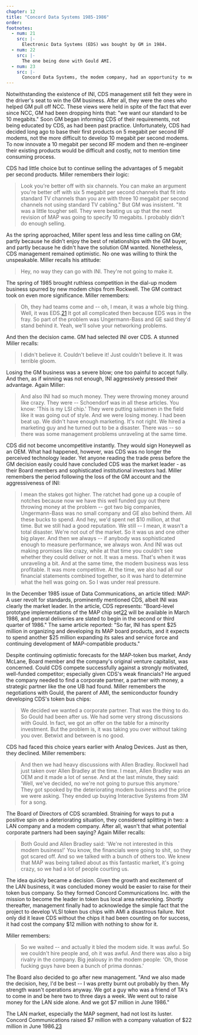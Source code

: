 ```yaml
---
chapter: 12
title: "Concord Data Systems 1985-1986"
order:
footnotes:
  - num: 21
    src: |-
      Electronic Data Systems (EDS) was bought by GM in 1984. 
  - num: 22
    src: |-
      The one being done with Gould AMI.
  - num: 23
    src: |-
      Concord Data Systems, the modem company, had an opportunity to merge with Microcom, another modem company, but rejected the offer as being too unfair.
---
```


Notwithstanding the existence of INI, CDS management still felt they were in the driver's seat to win the GM business. After all, they were the ones who helped GM pull off NCC. These views were held in spite of the fact that ever since NCC, GM had been dropping hints that: "we want our standard to be 10 megabits." Soon GM began informing CDS of their requirements, not being educated by CDS, as had been past practice. Unfortunately, CDS had decided long ago to base their first products on 5 megabit per second RF modems, not the more difficult to develop 10 megabit per second modems. To now innovate a 10 megabit per second RF modem and then re-engineer their existing products would be difficult and costly, not to mention time consuming process.

CDS had little choice but to continue selling the advantages of 5 megabit per second products. Miller remembers their logic:

>Look you're better off with six channels. You can make an argument you're better off with six 5 megabit per second channels that fit into standard TV channels than you are with three 10 megabit per second channels not using standard TV cabling." But GM was insistent. "It was a little tougher sell. They were beating us up that the next revision of MAP was going to specify 10 megabits. I probably didn't do enough selling.

As the spring approached, Miller spent less and less time calling on GM; partly because he didn’t enjoy the best of relationships with the GM buyer, and partly because he didn't have the solution GM wanted. Nonetheless, CDS management remained optimistic. No one was willing to think the unspeakable. Miller recalls his attitude:

>Hey, no way they can go with INI. They're not going to make it.

The spring of 1985 brought ruthless competition in the dial-up modem business spurred by new modem chips from Rockwell. The GM contract took on even more significance. Miller remembers:

>Oh, they had teams come and -- oh, I mean, it was a whole big thing. Well, it was EDS.<a name="fnloc21" href="#fn21">21</a> It got all complicated then because EDS was in the fray. So part of the problem was Ungermann-Bass and GE said they'd stand behind it. Yeah, we'll solve your networking problems.

And then the decision came. GM had selected INI over CDS. A stunned Miller recalls:

>I didn't believe it. Couldn't believe it! Just couldn't believe it. It was terrible gloom.

Losing the GM business was a severe blow; one too painful to accept fully. And then, as if winning was not enough, INI aggressively pressed their advantage. Again Miller:

>And also INI had so much money. They were throwing money around like crazy. They were -- Schoendorf was in all these articles. You know: 'This is my LSI chip.' They were putting salesmen in the field like it was going out of style. And we were losing money. I had been beat up. We didn't have enough marketing. It's not right. We hired a marketing guy and he turned out to be a disaster. There was -- so there was some management problems unraveling at the same time.

CDS did not become uncompetitive instantly. They would sign Honeywell as an OEM. What had happened, however, was CDS was no longer the perceived technology leader. Yet anyone reading the trade press before the GM decision easily could have concluded CDS was the market leader - as their Board members and sophisticated institutional investors had. Miller remembers the period following the loss of the GM account and the aggressiveness of INI:

>I mean the stakes got higher. The ratchet had gone up a couple of notches because now we have this well funded guy out there throwing money at the problem --  got two big companies, Ungermann-Bass was no small company and GE also behind them. All these bucks to spend. And hey, we'd spent net $10 million, at that time. But we still had a good reputation. We still -- I mean, it wasn't a total disaster. We're not out of the market. So it was us and one other big player. And then we always -- if anybody was sophisticated enough to measure performance, we always won. And INI was out making promises like crazy, while at that time you couldn't see whether they could deliver or not. It was a mess. That's when it was unraveling a bit. And at the same time, the modem business was less profitable. It was more competitive. At the time, we also had all our financial statements combined together, so it was hard to determine what the hell was going on. So I was under real pressure.

In the December 1985 issue of Data Communications, an article titled: MAP: A user revolt for standards, prominently mentioned CDS, albeit INI was clearly the market leader. In the article, CDS represents: "Board-level prototype implementations of the MAP chip set<a name="fnloc22" href="#fn22">22</a> will be available in March 1986, and general deliveries are slated to begin in the second or third quarter of 1986." The same article reported: "So far, INI has spent $25 million in organizing and developing its MAP board products, and it expects to spend another $25 million expanding its sales and service force and continuing development of MAP-compatible products."

Despite continuing optimistic forecasts for the MAP-token bus market, Andy McLane, Board member and the company's original venture capitalist, was concerned. Could CDS compete successfully against a strongly motivated, well-funded competitor; especially given CDS's weak financials? He argued the company needed to find a corporate partner, a partner with money, a strategic partner like the one UB had found. Miller remembers the negotiations with Gould, the parent of AMI, the semiconductor foundry developing CDS's token bus chips:

>We decided we wanted a corporate partner. That was the thing to do. So Gould had been after us. We had some very strong discussions with Gould. In fact, we got an offer on the table for a minority investment. But the problem is, it was taking you over without taking you over. Betwixt and between is no good.

CDS had faced this choice years earlier with Analog Devices. Just as then, they declined. Miller remembers:

>And then we had heavy discussions with Allen Bradley. Rockwell had just taken over Allen Bradley at the time. I mean, Allen Bradley was an OEM and it made a lot of sense. And at the last minute, they said: 'Well, we've decided, no we're not going to pursue this anymore.' They got spooked by the deteriorating modem business and the price we were asking. They ended up buying Interactive Systems from 3M for a song.

The Board of Directors of CDS scrambled. Straining for ways to put a positive spin on a deteriorating situation, they considered splitting in two: a LAN company and a modem company. After all, wasn't that what potential corporate partners had been saying? Again Miller recalls:

>Both Gould and Allen Bradley said: 'We're not interested in this modem business!' You know, the financials were going to shit, so they got scared off. And so we talked with a bunch of others too. We knew that MAP was being talked about as this fantastic market, it's going crazy, so we had a lot of people courting us.

The idea quickly became a decision. Given the growth and excitement of the LAN business, it was concluded money would be easier to raise for their token bus company. So they formed Concord Communications Inc. with the mission to become the leader in token bus local area networking. Shortly thereafter, management finally had to acknowledge the simple fact that the project to develop VLSI token bus chips with AMI a disastrous failure. Not only did it leave CDS without the chips it had been counting on for success, it had cost the company $12 million with nothing to show for it.

Miller remembers:

>So we waited -- and actually it bled the modem side. It was awful. So we couldn't hire people and, oh it was awful. And there was also a big rivalry in the company. Big jealousy in the modem people: 'Oh, those fucking guys have been a bunch of prima donnas.'

The Board also decided to go after new management. "And we also made the decision, hey, I'd be best -- I was pretty burnt out probably by then. My strength wasn't operations anyway. We got a guy who was a friend of TA's to come in and be here two to three days a week. We went out to raise money for the LAN side alone. And we got $7 million in June 1986."

The LAN market, especially the MAP segment, had not lost its luster. Concord Communications raised $7 million with a company valuation of $22 million in June 1986.<a name="fnloc23" href="#fn23">23</a>
